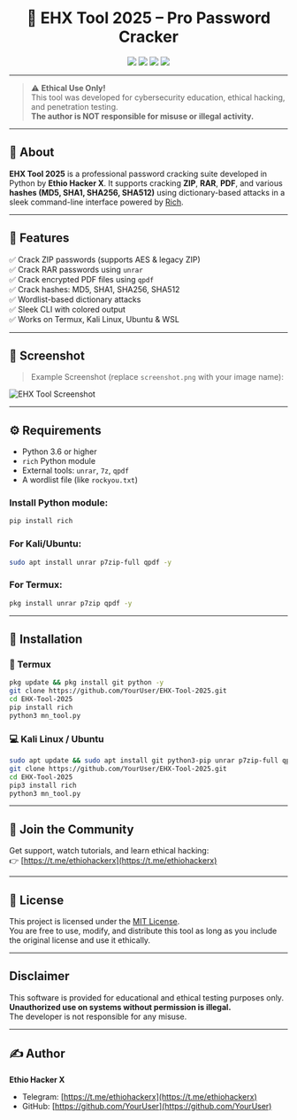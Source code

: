 <h1 align="center">🔐 EHX Tool 2025 – Pro Password Cracker</h1>

<p align="center">
  <img src="https://img.shields.io/github/stars/YourUser/EHX-Tool-2025?style=for-the-badge" />
  <img src="https://img.shields.io/github/forks/YourUser/EHX-Tool-2025?style=for-the-badge" />
  <img src="https://img.shields.io/github/issues/YourUser/EHX-Tool-2025?style=for-the-badge" />
  <img src="https://img.shields.io/github/license/YourUser/EHX-Tool-2025?style=for-the-badge" />
</p>

---

> ⚠️ **Ethical Use Only!**  
This tool was developed for cybersecurity education, ethical hacking, and penetration testing.  
**The author is NOT responsible for misuse or illegal activity.**

---

## 📌 About

**EHX Tool 2025** is a professional password cracking suite developed in Python by **Ethio Hacker X**. It supports cracking **ZIP**, **RAR**, **PDF**, and various **hashes (MD5, SHA1, SHA256, SHA512)** using dictionary-based attacks in a sleek command-line interface powered by [Rich](https://github.com/Textualize/rich).

---

## 🎯 Features

✅ Crack ZIP passwords (supports AES & legacy ZIP)  
✅ Crack RAR passwords using `unrar`  
✅ Crack encrypted PDF files using `qpdf`  
✅ Crack hashes: MD5, SHA1, SHA256, SHA512  
✅ Wordlist-based dictionary attacks  
✅ Sleek CLI with colored output  
✅ Works on Termux, Kali Linux, Ubuntu & WSL

---

## 📸 Screenshot

> Example Screenshot (replace `screenshot.png` with your image name):

![EHX Tool Screenshot](screenshot.png)

---

## ⚙️ Requirements

- Python 3.6 or higher  
- `rich` Python module  
- External tools: `unrar`, `7z`, `qpdf`  
- A wordlist file (like `rockyou.txt`)

### Install Python module:
```bash
pip install rich
```

### For Kali/Ubuntu:
```bash
sudo apt install unrar p7zip-full qpdf -y
```

### For Termux:
```bash
pkg install unrar p7zip qpdf -y
```

---

## 🚀 Installation

### 📱 Termux

```bash
pkg update && pkg install git python -y
git clone https://github.com/YourUser/EHX-Tool-2025.git
cd EHX-Tool-2025
pip install rich
python3 mn_tool.py
```

### 💻 Kali Linux / Ubuntu

```bash
sudo apt update && sudo apt install git python3-pip unrar p7zip-full qpdf -y
git clone https://github.com/YourUser/EHX-Tool-2025.git
cd EHX-Tool-2025
pip3 install rich
python3 mn_tool.py
```

---

## 💬 Join the Community

Get support, watch tutorials, and learn ethical hacking:  
👉 [https://t.me/ethiohackerx](https://t.me/ethiohackerx)

---

## 📝 License

This project is licensed under the [MIT License](LICENSE).  
You are free to use, modify, and distribute this tool as long as you include the original license and use it ethically.

---

##  Disclaimer

This software is provided for educational and ethical testing purposes only.  
**Unauthorized use on systems without permission is illegal.**  
The developer is not responsible for any misuse.

---

## ✍️ Author

**Ethio Hacker X**  
- Telegram: [https://t.me/ethiohackerx](https://t.me/ethiohackerx)  
- GitHub: [https://github.com/YourUser](https://github.com/YourUser)
